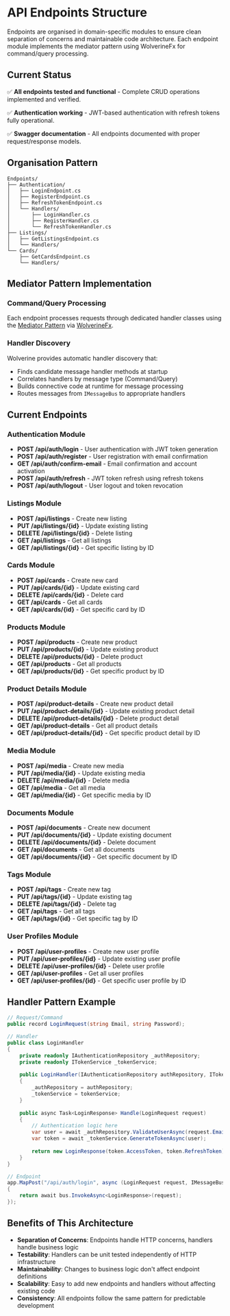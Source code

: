 # API Endpoints Structure

Endpoints are organised in domain-specific modules to ensure clean separation of concerns and maintainable code
architecture. Each endpoint module implements the mediator pattern using WolverineFx for command/query processing.

## Current Status

✅ **All endpoints tested and functional** - Complete CRUD operations implemented and verified.

✅ **Authentication working** - JWT-based authentication with refresh tokens fully operational.

✅ **Swagger documentation** - All endpoints documented with proper request/response models.

## Organisation Pattern

```
Endpoints/
├── Authentication/
│   ├── LoginEndpoint.cs
│   ├── RegisterEndpoint.cs
│   ├── RefreshTokenEndpoint.cs
│   └── Handlers/
│       ├── LoginHandler.cs
│       ├── RegisterHandler.cs
│       └── RefreshTokenHandler.cs
├── Listings/
│   ├── GetListingsEndpoint.cs
│   └── Handlers/
└── Cards/
    ├── GetCardsEndpoint.cs
    └── Handlers/
```

## Mediator Pattern Implementation

### Command/Query Processing

Each endpoint processes requests through dedicated handler classes using
the [Mediator Pattern](https://en.wikipedia.org/wiki/Mediator_pattern)
via [WolverineFx](https://wolverine.netlify.app/tutorials/mediator.html).

### Handler Discovery

Wolverine provides automatic handler discovery that:

- Finds candidate message handler methods at startup
- Correlates handlers by message type (Command/Query)
- Builds connective code at runtime for message processing
- Routes messages from `IMessageBus` to appropriate handlers

## Current Endpoints

### Authentication Module

- **POST /api/auth/login** - User authentication with JWT token generation
- **POST /api/auth/register** - User registration with email confirmation
- **GET /api/auth/confirm-email** - Email confirmation and account activation
- **POST /api/auth/refresh** - JWT token refresh using refresh tokens
- **POST /api/auth/logout** - User logout and token revocation

### Listings Module

- **POST /api/listings** - Create new listing
- **PUT /api/listings/{id}** - Update existing listing
- **DELETE /api/listings/{id}** - Delete listing
- **GET /api/listings** - Get all listings
- **GET /api/listings/{id}** - Get specific listing by ID

### Cards Module

- **POST /api/cards** - Create new card
- **PUT /api/cards/{id}** - Update existing card
- **DELETE /api/cards/{id}** - Delete card
- **GET /api/cards** - Get all cards
- **GET /api/cards/{id}** - Get specific card by ID

### Products Module

- **POST /api/products** - Create new product
- **PUT /api/products/{id}** - Update existing product
- **DELETE /api/products/{id}** - Delete product
- **GET /api/products** - Get all products
- **GET /api/products/{id}** - Get specific product by ID

### Product Details Module

- **POST /api/product-details** - Create new product detail
- **PUT /api/product-details/{id}** - Update existing product detail
- **DELETE /api/product-details/{id}** - Delete product detail
- **GET /api/product-details** - Get all product details
- **GET /api/product-details/{id}** - Get specific product detail by ID

### Media Module

- **POST /api/media** - Create new media
- **PUT /api/media/{id}** - Update existing media
- **DELETE /api/media/{id}** - Delete media
- **GET /api/media** - Get all media
- **GET /api/media/{id}** - Get specific media by ID

### Documents Module

- **POST /api/documents** - Create new document
- **PUT /api/documents/{id}** - Update existing document
- **DELETE /api/documents/{id}** - Delete document
- **GET /api/documents** - Get all documents
- **GET /api/documents/{id}** - Get specific document by ID

### Tags Module

- **POST /api/tags** - Create new tag
- **PUT /api/tags/{id}** - Update existing tag
- **DELETE /api/tags/{id}** - Delete tag
- **GET /api/tags** - Get all tags
- **GET /api/tags/{id}** - Get specific tag by ID

### User Profiles Module

- **POST /api/user-profiles** - Create new user profile
- **PUT /api/user-profiles/{id}** - Update existing user profile
- **DELETE /api/user-profiles/{id}** - Delete user profile
- **GET /api/user-profiles** - Get all user profiles
- **GET /api/user-profiles/{id}** - Get specific user profile by ID

## Handler Pattern Example

```csharp
// Request/Command
public record LoginRequest(string Email, string Password);

// Handler
public class LoginHandler
{
    private readonly IAuthenticationRepository _authRepository;
    private readonly ITokenService _tokenService;
    
    public LoginHandler(IAuthenticationRepository authRepository, ITokenService tokenService)
    {
        _authRepository = authRepository;
        _tokenService = tokenService;
    }
    
    public async Task<LoginResponse> Handle(LoginRequest request)
    {
        // Authentication logic here
        var user = await _authRepository.ValidateUserAsync(request.Email, request.Password);
        var token = await _tokenService.GenerateTokenAsync(user);
        
        return new LoginResponse(token.AccessToken, token.RefreshToken);
    }
}

// Endpoint
app.MapPost("/api/auth/login", async (LoginRequest request, IMessageBus bus) =>
{
    return await bus.InvokeAsync<LoginResponse>(request);
});
```

## Benefits of This Architecture

- **Separation of Concerns**: Endpoints handle HTTP concerns, handlers handle business logic
- **Testability**: Handlers can be unit tested independently of HTTP infrastructure
- **Maintainability**: Changes to business logic don't affect endpoint definitions
- **Scalability**: Easy to add new endpoints and handlers without affecting existing code
- **Consistency**: All endpoints follow the same pattern for predictable development
